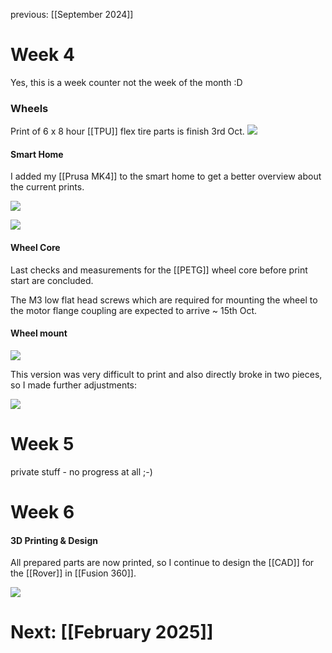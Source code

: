 
previous: [[September 2024]]
# Week 4

Yes, this is a week counter not the week of the month :D


### Wheels

Print of 6 x 8 hour [[TPU]] flex tire parts is finish 3rd Oct.
![](Week4_Tire.jpg)


#### Smart Home

I added my [[Prusa MK4]] to the smart home to get a better overview about the current prints.

![](Week4_smart_home_1.png)

![](Week4_smart_home_2.jpg)

#### Wheel Core
Last checks and measurements for the [[PETG]] wheel core before print start are concluded.

The M3 low flat head screws which are required for mounting the wheel to the motor flange coupling are expected
to arrive ~ 15th Oct.

#### Wheel mount

![](../Images/2024/Week4_Wheel_Mount.jpg)

This version was very difficult to print and also directly broke in two pieces, so I made further adjustments:

![](../Images/2024/Week4_Animation.gif)

# Week 5

private stuff - no progress at all ;-)

# Week 6

#### 3D Printing & Design

All prepared parts are now printed, so I continue to design the [[CAD]] for the [[Rover]] in [[Fusion 360]].

![](../Images/2024/Week6_3d_printing.jpg)

# Next: [[February 2025]]